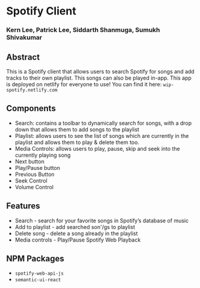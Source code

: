 # Spotify Client
### Kern Lee, Patrick Lee, Siddarth Shanmuga, Sumukh Shivakumar

## Abstract
This is a Spotify client that allows users to search Spotify for songs and add tracks to their own playlist. This songs can also be played in-app. This app is deployed on netlify for everyone to use! You can find it here: `wip-spotify.netlify.com`


## Components
- Search: contains a toolbar to dynamically search for songs, with a drop down that allows them to add songs to the playlist
- Playlist: allows users to see the list of songs which are currently in the playlist and allows them to play & delete them too.
- Media Controls: allows users to play, pause, skip and seek into the currently playing song
- Next button
- Play/Pause button
- Previous Button
- Seek Control
- Volume Control

## Features
- Search - search for your favorite songs in Spotify’s database of music
- Add to playlist - add searched son'/gs to playlist
- Delete song - delete a song already in the playlist
- Media controls - Play/Pause Spotify Web Playback

## NPM Packages
- `spotify-web-api-js`
- `semantic-ui-react`